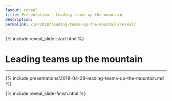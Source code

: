 ```yaml
---
layout: reveal
title: Presentation - Leading teams up the mountain
description: 
permalink: /in/2018/leading-teams-up-the-mountain/reveal/
---
```


{% include reveal_slide-start.html %}

# Leading teams up the mountain

---

{% include presentations/2018-04-29-leading-teams-up-the-mountain.md %}

{% include reveal_slide-finish.html %}
